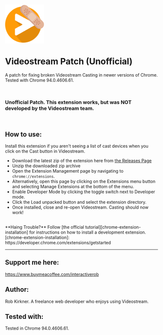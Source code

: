 ![Videostream icon with a bandaid](https://github.com/interactiveRob/videostream-patch/blob/master/icon128.png?raw=true)

# Videostream Patch (Unofficial)
A patch for fixing broken Videostream Casting in newer versions of Chrome. Tested with Chrome 94.0.4606.61.

<br/>

### Unofficial Patch. This extension works, but was NOT developed by the Videostream team. 

<br/>

## How to use:
Install this extension if you aren't seeing a list of cast devices when you click on the Cast button in Videostream. 

- Download the latest zip of the extension here from [the Releases Page](https://github.com/interactiveRob/videostream-patch/releases)
- Unzip the downloaded zip archive
- Open the Extension Management page by navigating to `chrome://extensions`.
- Alternatively, open this page by clicking on the Extensions menu button and selecting Manage Extensions at the bottom of the menu.
- Enable Developer Mode by clicking the toggle switch next to Developer mode.
- Click the Load unpacked button and select the extension directory.
- Once installed, close and re-open Videostream. Casting should now work!

<br/>
**Haing Trouble?** Follow [the official tutorial][chrome-extension-installation] for instructions on how to install a development extension.
[chrome-extension-installation]: https://developer.chrome.com/extensions/getstarted

<br/>

----- 
## Support me here:
https://www.buymeacoffee.com/interactiverob

## Author: 
Rob Kirkner. A freelance web developer who enjoys using Videostream.

## Tested with:
Tested in Chrome 94.0.4606.61.